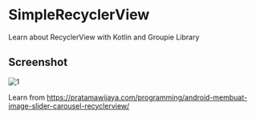 # SimpleRecyclerView
Learn about RecyclerView with Kotlin and Groupie Library
## Screenshot
![1](https://github.com/abdhilabs/SimpleRecyclerView/blob/master/ss.png)

Learn from https://pratamawijaya.com/programming/android-membuat-image-slider-carousel-recyclerview/
